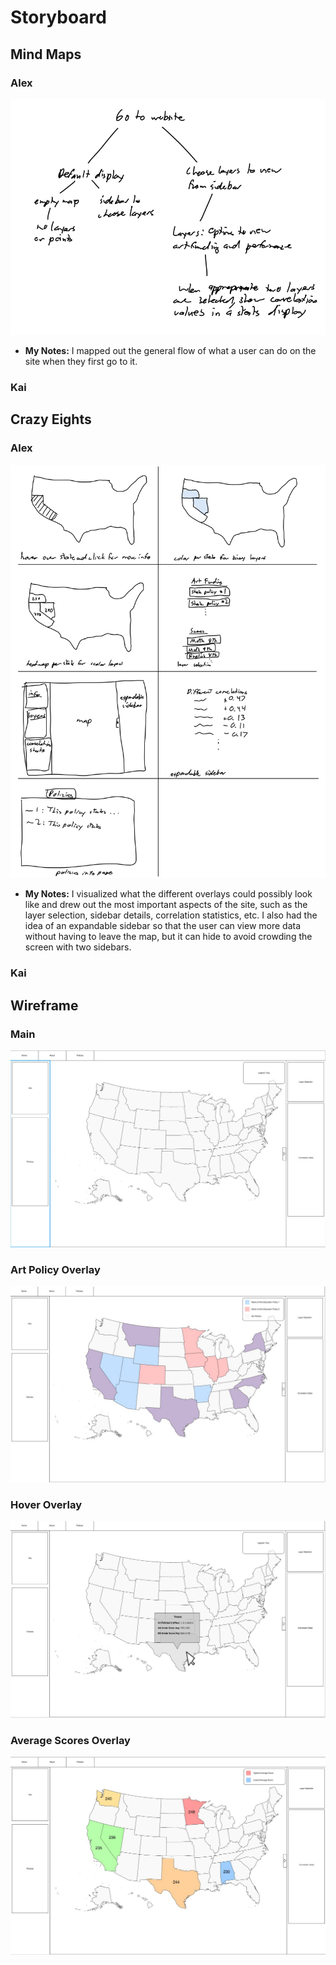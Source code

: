 # Storyboard

## Mind Maps

### Alex

![Alex's Mindmap](assets/alex-mindmap.png)

- **My Notes:** I mapped out the general flow of what a user can do on the site when they first go to it.

### Kai

## Crazy Eights

### Alex

![Alex's Crazy Eights](assets/alex-crazyeights.png)

- **My Notes:** I visualized what the different overlays could possibly look like and drew out the most important aspects of the site, such as the layer selection, sidebar details, correlation statistics, etc. I also had the idea of an expandable sidebar so that the user can view more data without having to leave the map, but it can hide to avoid crowding the screen with two sidebars.

### Kai

## Wireframe

### Main

![Main](assets/main-storyboard.jpg)

### Art Policy Overlay

![Art Policy Overlay](assets/art-overlay-storyboard.jpg)

### Hover Overlay

![Hover Overlay](assets/hover-overlay-storyboard.jpg)

### Average Scores Overlay

![Average Scores Overlay](assets/score-overlay-storyboard.jpg)